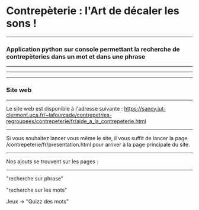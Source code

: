 # Contrepèterie : l'Art de dé**c**aler les **s**ons !
* * *
### Application python sur console permettant la recherche de contrepèteries dans un mot et dans une phrase

* * *
* * *
* * *
### Site web
* * *
Le site web est disponible à l'adresse suivante : 
https://sancy.iut-clermont.uca.fr/~lafourcade/contrepetries-regroupees/contrepeterie/fr/aide_a_la_contrepeterie.html
* * *
Si vous souhaitez lancer vous même le site, il vous suffit de lancer la page /contrepeterie/fr/presentation.html pour arriver à la page principale du site. 
* * *
Nos ajouts se trouvent sur les pages : 
* * *
"recherche sur phrase"

"recherche sur les mots"

Jeux -> "Quizz des mots"
